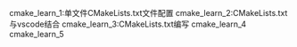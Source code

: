 cmake_learn_1:单文件CMakeLists.txt文件配置
cmake_learn_2:CMakeLists.txt与vscode结合
cmake_learn_3:CMakeLists.txt编写
cmake_learn_4
cmake_learn_5

